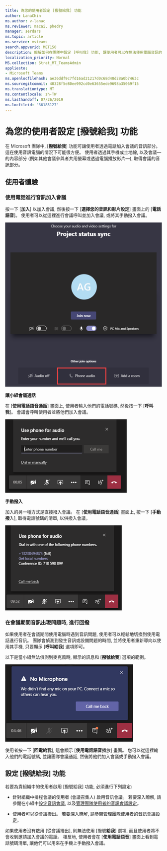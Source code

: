 ```yaml
---
title: 為您的使用者設定 [撥號給我] 功能
author: LanaChin
ms.author: v-lanac
ms.reviewer: macai, phedry
manager: serdars
ms.topic: article
ms.service: msteams
search.appverid: MET150
description: 瞭解如何在團隊中設定 [呼叫我] 功能, 讓使用者可以在無法使用電腦音訊的情況下, 透過電話加入音訊部分。
localization_priority: Normal
MS.collection: Strat_MT_TeamsAdmin
appliesto:
- Microsoft Teams
ms.openlocfilehash: ae36ddf9c7fd16ad21217d0c68d48d28a0b7463c
ms.sourcegitcommit: 40328f5e80ee992cd0e63655ede9698a35069f15
ms.translationtype: MT
ms.contentlocale: zh-TW
ms.lasthandoff: 07/26/2019
ms.locfileid: "36185127"
---
```

# <a name="set-up-the-call-me-feature-for-your-users"></a>為您的使用者設定 [撥號給我] 功能

在 Microsoft 團隊中, [**撥號給我**] 功能可讓使用者透過電話加入會議的音訊部分。 這在使用音訊電腦的情況下可能很方便。 使用者透過其手機或土地線, 以及會議&mdash;的內容部分 (例如其他會議參與者共用螢幕或透過電腦播放影片&mdash;), 取得會議的音訊部分。

## <a name="the-user-experience"></a>使用者體驗

### <a name="join-a-meeting-by-using-phone-for-audio"></a>使用電話進行音訊加入會議

按一下 [**加入**] 以加入會議, 然後按一下 [**選擇您的音訊和影片設定**] 畫面上的 [**電話語音**]。 使用者可以從這裡進行會議呼叫並加入會議, 或將其手動撥入會議。

![[電話語音] 選項的螢幕擷取畫面](media/set-up-the-call-me-feature-for-your-users-phone-audio.png)

**讓小組會議通話**

在 [**使用電話語音通話**] 畫面上, 使用者輸入他們的電話號碼, 然後按一下 [**呼叫我**]。 會議會呼叫使用者並將他們加入會議。

![[使用電話語音] 畫面上的 [撥號給我] 選項的螢幕擷取畫面](media/set-up-the-call-me-feature-for-your-users-call-me.png)

**手動撥入**

加入的另一種方式是直接撥入會議。 在 [**使用電話語音通話**] 畫面上, 按一下 [**手動撥**入], 取得電話號碼的清單, 以供撥入會議。

![[手動撥號] 選項的螢幕擷取畫面](media/set-up-the-call-me-feature-for-your-users-dial-in.png)

### <a name="get-a-call-back-when-something-goes-wrong-with-audio-during-a-meeting"></a>在會議期間音訊出現問題時, 進行回撥

如果使用者在會議期間使用電腦時遇到音訊問題, 使用者可以輕鬆地切換到使用電話進行音訊。 團隊會偵測到發生音訊或設備問題的時間, 並將使用者重新導向以使用其手機, 只要顯示 [**呼叫給我**] 選項即可。

以下是當小組無法偵測到麥克風時, 顯示的訊息和 [**撥號給我**] 選項的範例。

![[向我回電] 選項的螢幕擷取畫面](media/set-up-the-call-me-feature-for-your-users-no-mic.PNG)

使用者按一下 [**回電給我**], 這會顯示 [**使用電話語音**播放] 畫面。 您可以從這裡輸入他們的電話號碼, 並讓團隊會議通話, 然後將他們加入會議或手動撥入會議。

## <a name="set-up-the-call-me-feature"></a>設定 [撥號給我] 功能

若要為貴組織中的使用者啟用 [撥號給我] 功能, 必須進行下列設定:

- 針對組織中排程會議的使用者 (會議召集人) 啟用音訊會議。 若要深入瞭解, 請參閱在小組中[設定音訊會議](set-up-audio-conferencing-in-teams.md), 以及[管理團隊使用者的音訊會議設定](manage-the-audio-conferencing-settings-for-a-user-in-teams.md)。

- 使用者可以從會議撥出。 若要深入瞭解, 請參閱[管理團隊使用者的音訊會議設定](manage-the-audio-conferencing-settings-for-a-user-in-teams.md)。

如果使用者沒有啟用 [從會議撥出], 則無法使用 [撥號**給我**] 選項, 而且使用者將不會收到邀請加入會議的電話。 相反地, 使用者會在 [**使用電話語音**] 畫面上看到電話號碼清單, 讓他們可以用來在手機上手動撥入會議。
